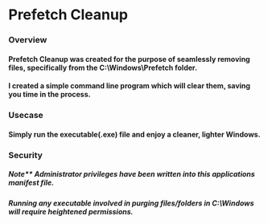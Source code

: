 # Prefetch Cleanup

### Overview

#### Prefetch Cleanup was created for the purpose of seamlessly removing files, specifically from the C:\Windows\Prefetch folder.
#### I created a simple command line program which will clear them, saving you time in the process.  

### Usecase

#### Simply run the executable(.exe) file and enjoy a cleaner, lighter Windows.

### Security

##### Note** Administrator privileges have been written into this applications manifest file.
##### Running any executable involved in purging files/folders in C:\Windows will require heightened permissions.